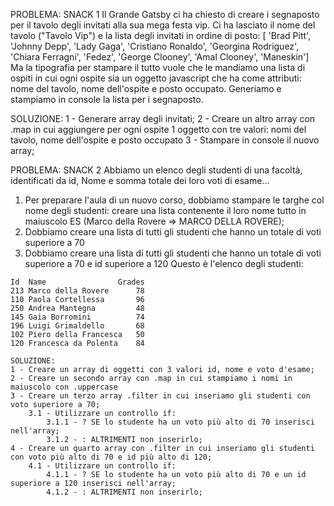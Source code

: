 PROBLEMA:
SNACK 1
Il Grande Gatsby ci ha chiesto di creare i segnaposto per il tavolo degli invitati alla sua mega festa vip.
Ci ha lasciato il nome del tavolo ("Tavolo Vip") e la lista degli invitati in ordine di posto:
[ 'Brad Pitt', 'Johnny Depp', 'Lady Gaga', 'Cristiano Ronaldo', 'Georgina Rodriguez', 'Chiara Ferragni', 'Fedez', 'George Clooney', 'Amal Clooney', 'Maneskin']  
Ma la tipografia per stampare il tutto vuole che le mandiamo una lista di ospiti in cui ogni ospite sia un oggetto javascript che ha come attributi: nome del tavolo, nome dell'ospite e posto occupato.
Generiamo e stampiamo in console la lista per i segnaposto.

SOLUZIONE:
1 - Generare array degli invitati;
2 - Creare un altro array con .map in cui aggiungere per ogni ospite 1 oggetto con tre valori: nomi del tavolo, nome dell'ospite e posto occupato
3 - Stampare in console il nuovo array;

PROBLEMA:
SNACK 2
Abbiamo un elenco degli studenti di una facoltà, identificati da id, Nome e somma totale dei loro voti di esame...
1. Per preparare l'aula di un nuovo corso, dobbiamo stampare le targhe col nome degli studenti: creare una lista contenente il loro nome tutto in maiuscolo
ES (Marco della Rovere => MARCO DELLA ROVERE);
2. Dobbiamo creare una lista di tutti gli studenti che hanno un totale di voti superiore a 70
3. Dobbiamo creare una lista di tutti gli studenti che hanno un totale di voti superiore a 70 e id superiore a 120
Questo è l'elenco degli studenti:
```
Id  Name                Grades
213 Marco della Rovere      78
110 Paola Cortellessa       96
250 Andrea Mantegna 	    48
145 Gaia Borromini          74
196 Luigi Grimaldello 	    68
102 Piero della Francesca   50
120 Francesca da Polenta    84

SOLUZIONE:
1 - Creare un array di oggetti con 3 valori id, nome e voto d'esame;
2 - Creare un secondo array con .map in cui stampiamo i nomi in maiuscolo con .uppercase
3 - Creare un terzo array .filter in cui inseriamo gli studenti con voto superiore a 70;
    3.1 - Utilizzare un controllo if:
        3.1.1 - ? SE lo studente ha un voto più alto di 70 inserisci nell'array;
        3.1.2 - : ALTRIMENTI non inserirlo;
4 - Creare un quarto array con .filter in cui inseriamo gli studenti con voto più alto di 70 e id più alto di 120;
    4.1 - Utilizzare un controllo if:
        4.1.1 - ? SE lo studente ha un voto più alto di 70 e un id superiore a 120 inserisci nell'array;
        4.1.2 - : ALTRIMENTI non inserirlo;